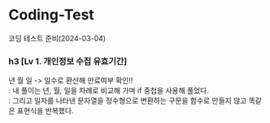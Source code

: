 # Coding-Test
코딩 테스트 준비(2024-03-04)

### h3 [Lv 1. 개인정보 수집 유효기간]  
년 월 일 -> 일수로 환산해 만료여부 확인!!  
: 내 풀이는 년, 월, 일을 차례로 비교해 가며 if 중첩을 사용해 풀었다.  
: 그리고 일자를 나타낸 문자열을 정수형으로 변환하는 구문을 함수로 만들지 않고 똑같은 표현식을 반복했다.
